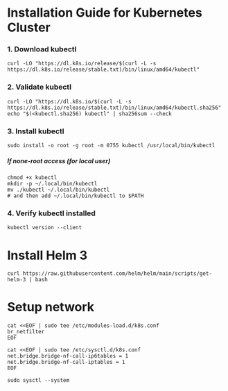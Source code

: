 # Installation Guide for Kubernetes Cluster

### 1. Download kubectl
```shell
curl -LO "https://dl.k8s.io/release/$(curl -L -s https://dl.k8s.io/release/stable.txt)/bin/linux/amd64/kubectl"
```
### 2. Validate kubectl
```shell
curl -LO "https://dl.k8s.io/$(curl -L -s https://dl.k8s.io/release/stable.txt)/bin/linux/amd64/kubectl.sha256"
echo "$(<kubectl.sha256) kubectl" | sha256sum --check
```

### 3. Install kubectl
```shell
sudo install -o root -g root -m 0755 kubectl /usr/local/bin/kubectl
```

##### If none-root access (for local user)
```shell
chmod +x kubectl
mkdir -p ~/.local/bin/kubectl
mv ./kubectl ~/.local/bin/kubectl
# and then add ~/.local/bin/kubectl to $PATH
```

### 4. Verify kubectl installed
```shell
kubectl version --client
```

# Install Helm 3
```shell
curl https://raw.githubusercontent.com/helm/helm/main/scripts/get-helm-3 | bash
```

# Setup network
```shell
cat <<EOF | sudo tee /etc/modules-load.d/k8s.conf
br_netfilter
EOF

cat <<EOF | sudo tee /etc/sysctl.d/k8s.conf
net.bridge.bridge-nf-call-ip6tables = 1
net.bridge.bridge-nf-call-iptables = 1
EOF

sudo sysctl --system
```
